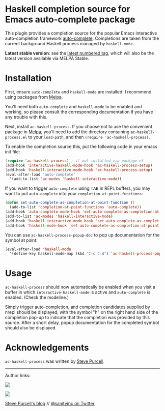 Haskell completion source for Emacs auto-complete package
=========================================================

This plugin provides a completion source for the popular Emacs
interactive auto-completion framework
[auto-complete](http://cx4a.org/software/auto-complete/). Completions
are taken from the current background Haskell process managed by
`haskell-mode`.

**Latest stable version**: see the
[latest numbered tag](https://github.com/purcell/ac-haskell-process/tags),
which will also be the latest version available via MELPA Stable.

Installation
=============

First, ensure `auto-complete` and `haskell-mode` are installed: I recommend
using packages from [Melpa][melpa].

You'll need both `auto-complete` and `haskell-mode` to be enabled and
working, so please consult the corresponding documentation if you have
any trouble with this.

Next, install `ac-haskell-process`. If you choose not to use the convenient
package in [Melpa][melpa], you'll need to
add the directory containing `ac-haskell-process.el` to your `load-path`, and
then `(require 'ac-haskell-process)`.

To enable the completion source this, put the following code in your
emacs init file:

```el
(require 'ac-haskell-process) ; if not installed via package.el
(add-hook 'interactive-haskell-mode-hook 'ac-haskell-process-setup)
(add-hook 'haskell-interactive-mode-hook 'ac-haskell-process-setup)
(eval-after-load "auto-complete"
  '(add-to-list 'ac-modes 'haskell-interactive-mode))
```

If you want to trigger `auto-complete` using <kbd>TAB</kbd> in REPL buffers, you may
want to put `auto-complete` into your `completion-at-point-functions`:

```el
(defun set-auto-complete-as-completion-at-point-function ()
  (add-to-list 'completion-at-point-functions 'auto-complete))
(add-hook 'auto-complete-mode-hook 'set-auto-complete-as-completion-at-point-function)
(add-to-list 'ac-modes 'haskell-interactive-mode)
(add-hook 'haskell-interactive-mode-hook 'set-auto-complete-as-completion-at-point-function)
(add-hook 'haskell-mode-hook 'set-auto-complete-as-completion-at-point-function)
```

You can use `ac-haskell-process-popup-doc` to pop up documentation
for the symbol at point:

```el
(eval-after-load 'haskell-mode
  '(define-key haskell-mode-map (kbd "C-c C-d") 'ac-haskell-process-popup-doc))
```

Usage
=====

`ac-haskell-process` should now automatically be enabled when you
visit a buffer in which `interactive-haskell-mode` is active and
`auto-complete` is enabled. (Check the modeline.)

Simply trigger auto-completion, and completion candidates supplied by
nrepl should be displayed, with the symbol "h" on the right hand side of the
completion pop-up to indicate that the completion was provided by this source.
After a short delay, popup
documentation for the completed symbol should also be displayed.


[melpa]: http://melpa.org

Acknowledgements
================

`ac-haskell-process` was written by [Steve Purcell](https://github.com/purcell).

<hr>

Author links:

[![](http://api.coderwall.com/purcell/endorsecount.png)](http://coderwall.com/purcell)

[![](http://www.linkedin.com/img/webpromo/btn_liprofile_blue_80x15.png)](http://uk.linkedin.com/in/stevepurcell)

[Steve Purcell's blog](http://www.sanityinc.com/) // [@sanityinc on Twitter](https://twitter.com/sanityinc)
